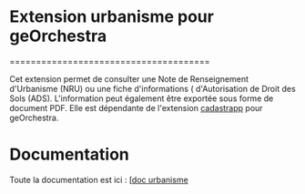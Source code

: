# Extension urbanisme pour geOrchestra
======================================

Cet extension permet de consulter une Note de Renseignement d'Urbanisme (NRU) ou une fiche d'informations
( d'Autorisation de Droit des Sols (ADS). L'information peut également être exportée sous forme de document PDF.
 Elle est dépendante de l'extension [cadastrapp](https://github.com/georchestra/cadastrapp) pour geOrchestra.
# Documentation

Toute la documentation est ici : [[doc urbanisme](https://docs.georchestra.org/mapstore2-urbanisme/fr/latest/)
